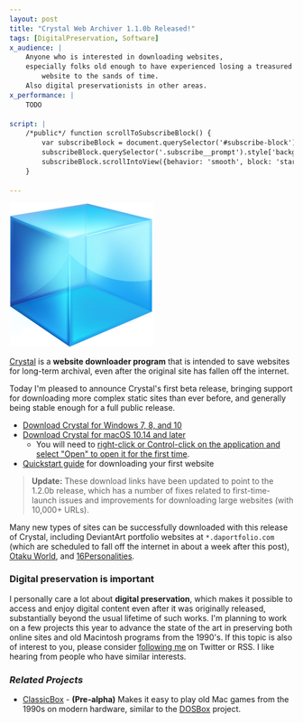 ```yaml
---
layout: post
title: "Crystal Web Archiver 1.1.0b Released!"
tags: [DigitalPreservation, Software]
x_audience: |
    Anyone who is interested in downloading websites,
    especially folks old enough to have experienced losing a treasured
        website to the sands of time.
    Also digital preservationists in other areas.
x_performance: |
    TODO

script: |
    /*public*/ function scrollToSubscribeBlock() {
        var subscribeBlock = document.querySelector('#subscribe-block');
        subscribeBlock.querySelector('.subscribe__prompt').style['backgroundColor'] = '#ffff0070';
        subscribeBlock.scrollIntoView({behavior: 'smooth', block: 'start'});
    }

---
```


<img class="img-box-right img-200" alt="Logo: Crystal Web Archiver" src="/assets/2021/crystal-web-archiver/logo@2x.png" />

[Crystal] is a **website downloader program** that is intended to save websites for long-term archival, even after the original site has fallen off the internet.

Today I'm pleased to announce Crystal's first beta release, bringing support for downloading more complex static sites than ever before, and generally being stable enough for a full public release.

[Crystal]: /projects/crystal-web-archiver/

* [Download Crystal for Windows 7, 8, and 10](https://github.com/davidfstr/Crystal-Web-Archiver/releases/download/v1.2.0b/crystal-win-1.2.0b.exe)
* [Download Crystal for macOS 10.14 and later](https://github.com/davidfstr/Crystal-Web-Archiver/releases/download/v1.2.0b/crystal-mac-1.2.0b.dmg)
    * You will need to [right-click or Control-click on the application 
      and select "Open" to open it for the first time](https://github.com/davidfstr/Crystal-Web-Archiver/issues/20).
* [Quickstart guide](https://github.com/davidfstr/Crystal-Web-Archiver#quickstart-) for downloading your first website

> **Update:** These download links have been updated to point to the 1.2.0b release,
> which has a number of fixes related to first-time-launch issues and improvements for downloading
> large websites (with 10,000+ URLs).

Many new types of sites can be successfully downloaded with this release of Crystal, including DeviantArt portfolio websites at `*.daportfolio.com` (which are scheduled to fall off the internet in about a week after this post), [Otaku World](http://otakuworld.com/), and [16Personalities](https://www.16personalities.com/). <!-- Some others sites of interest like [bongo.cat](https://bongo.cat/) and the [Calm Blog](https://blog.calm.com/) require additional work. -->

### Digital preservation is important

I personally care a lot about **digital preservation**, which makes it possible to access and enjoy digital content even after it was originally released, substantially beyond the usual lifetime of such works. I'm planning to work on a few projects this year to advance the state of the art in preserving both online sites and old Macintosh programs from the 1990's. If this topic is also of interest to you, please consider <a href="javascript:scrollToSubscribeBlock();">following me</a> on Twitter or RSS. I like hearing from people who have similar interests.

### *Related Projects*

* [ClassicBox](/projects/classicbox/) - **(Pre-alpha)** Makes it easy to play old Mac games from the 1990s on modern hardware, similar to the [DOSBox](https://www.dosbox.com/) project.